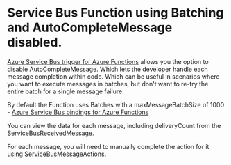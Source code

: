 # Service Bus Function using Batching and AutoCompleteMessage disabled.


[Azure Service Bus trigger for Azure Functions](https://learn.microsoft.com/en-us/azure/azure-functions/functions-bindings-service-bus-trigger?tabs=python-v2%2Cin-process%2Cnodejs-v4%2Cextensionv5&pivots=programming-language-csharp#attributes) allows you the option to disable AutoCompleteMessage. Which lets the developer handle each message completion within code. Which can be useful in scenarios where you want to execute messages in batches, but don't want to re-try the entire batch for a single message failure.

By default the Function uses Batches with a maxMessageBatchSize of 1000 - [Azure Service Bus bindings for Azure Functions](https://learn.microsoft.com/en-us/azure/azure-functions/functions-bindings-service-bus?tabs=isolated-process%2Cextensionv5%2Cextensionv3&pivots=programming-language-csharp#hostjson-settings)

You can view the data for each message, including deliveryCount from the [ServiceBusReceivedMessage](https://learn.microsoft.com/en-us/dotnet/api/azure.messaging.servicebus.servicebusreceivedmessage?view=azure-dotnet).

For each message, you will need to manually complete the action for it using [ServiceBusMessageActions](https://learn.microsoft.com/en-us/dotnet/api/microsoft.azure.webjobs.servicebus.servicebusmessageactions?view=azure-dotnet).
